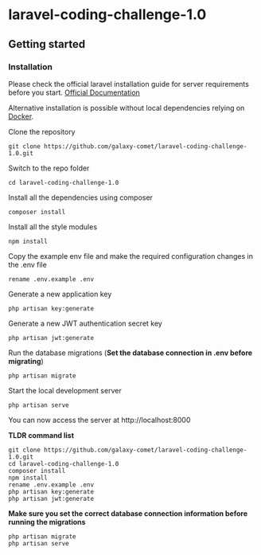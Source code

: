 # laravel-coding-challenge-1.0

## Getting started

### Installation

Please check the official laravel installation guide for server requirements before you start. [Official Documentation](https://laravel.com/docs/5.4/installation#installation)

Alternative installation is possible without local dependencies relying on [Docker](#docker). 

Clone the repository

    git clone https://github.com/galaxy-comet/laravel-coding-challenge-1.0.git

Switch to the repo folder

    cd laravel-coding-challenge-1.0

Install all the dependencies using composer

    composer install
    
Install all the style modules

    npm install

Copy the example env file and make the required configuration changes in the .env file

    rename .env.example .env

Generate a new application key

    php artisan key:generate

Generate a new JWT authentication secret key

    php artisan jwt:generate

Run the database migrations (**Set the database connection in .env before migrating**)

    php artisan migrate

Start the local development server

    php artisan serve

You can now access the server at http://localhost:8000

**TLDR command list**

    git clone https://github.com/galaxy-comet/laravel-coding-challenge-1.0.git
    cd laravel-coding-challenge-1.0
    composer install
    npm install
    rename .env.example .env
    php artisan key:generate
    php artisan jwt:generate 
    
**Make sure you set the correct database connection information before running the migrations**

    php artisan migrate
    php artisan serve
